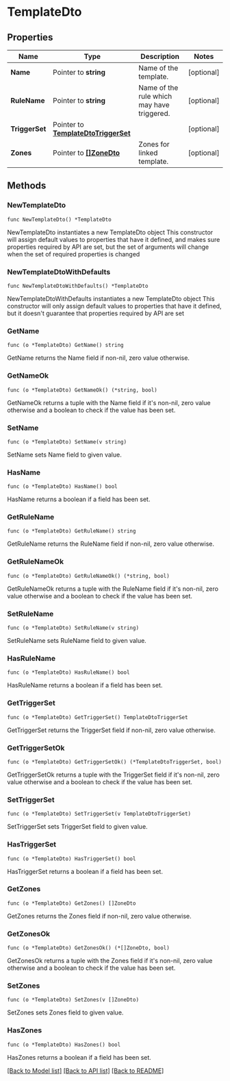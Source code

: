 # TemplateDto

## Properties

Name | Type | Description | Notes
------------ | ------------- | ------------- | -------------
**Name** | Pointer to **string** | Name of the template. | [optional] 
**RuleName** | Pointer to **string** | Name of the rule which may have triggered. | [optional] 
**TriggerSet** | Pointer to [**TemplateDtoTriggerSet**](TemplateDtoTriggerSet.md) |  | [optional] 
**Zones** | Pointer to [**[]ZoneDto**](ZoneDto.md) | Zones for linked template. | [optional] 

## Methods

### NewTemplateDto

`func NewTemplateDto() *TemplateDto`

NewTemplateDto instantiates a new TemplateDto object
This constructor will assign default values to properties that have it defined,
and makes sure properties required by API are set, but the set of arguments
will change when the set of required properties is changed

### NewTemplateDtoWithDefaults

`func NewTemplateDtoWithDefaults() *TemplateDto`

NewTemplateDtoWithDefaults instantiates a new TemplateDto object
This constructor will only assign default values to properties that have it defined,
but it doesn't guarantee that properties required by API are set

### GetName

`func (o *TemplateDto) GetName() string`

GetName returns the Name field if non-nil, zero value otherwise.

### GetNameOk

`func (o *TemplateDto) GetNameOk() (*string, bool)`

GetNameOk returns a tuple with the Name field if it's non-nil, zero value otherwise
and a boolean to check if the value has been set.

### SetName

`func (o *TemplateDto) SetName(v string)`

SetName sets Name field to given value.

### HasName

`func (o *TemplateDto) HasName() bool`

HasName returns a boolean if a field has been set.

### GetRuleName

`func (o *TemplateDto) GetRuleName() string`

GetRuleName returns the RuleName field if non-nil, zero value otherwise.

### GetRuleNameOk

`func (o *TemplateDto) GetRuleNameOk() (*string, bool)`

GetRuleNameOk returns a tuple with the RuleName field if it's non-nil, zero value otherwise
and a boolean to check if the value has been set.

### SetRuleName

`func (o *TemplateDto) SetRuleName(v string)`

SetRuleName sets RuleName field to given value.

### HasRuleName

`func (o *TemplateDto) HasRuleName() bool`

HasRuleName returns a boolean if a field has been set.

### GetTriggerSet

`func (o *TemplateDto) GetTriggerSet() TemplateDtoTriggerSet`

GetTriggerSet returns the TriggerSet field if non-nil, zero value otherwise.

### GetTriggerSetOk

`func (o *TemplateDto) GetTriggerSetOk() (*TemplateDtoTriggerSet, bool)`

GetTriggerSetOk returns a tuple with the TriggerSet field if it's non-nil, zero value otherwise
and a boolean to check if the value has been set.

### SetTriggerSet

`func (o *TemplateDto) SetTriggerSet(v TemplateDtoTriggerSet)`

SetTriggerSet sets TriggerSet field to given value.

### HasTriggerSet

`func (o *TemplateDto) HasTriggerSet() bool`

HasTriggerSet returns a boolean if a field has been set.

### GetZones

`func (o *TemplateDto) GetZones() []ZoneDto`

GetZones returns the Zones field if non-nil, zero value otherwise.

### GetZonesOk

`func (o *TemplateDto) GetZonesOk() (*[]ZoneDto, bool)`

GetZonesOk returns a tuple with the Zones field if it's non-nil, zero value otherwise
and a boolean to check if the value has been set.

### SetZones

`func (o *TemplateDto) SetZones(v []ZoneDto)`

SetZones sets Zones field to given value.

### HasZones

`func (o *TemplateDto) HasZones() bool`

HasZones returns a boolean if a field has been set.


[[Back to Model list]](../README.md#documentation-for-models) [[Back to API list]](../README.md#documentation-for-api-endpoints) [[Back to README]](../README.md)


